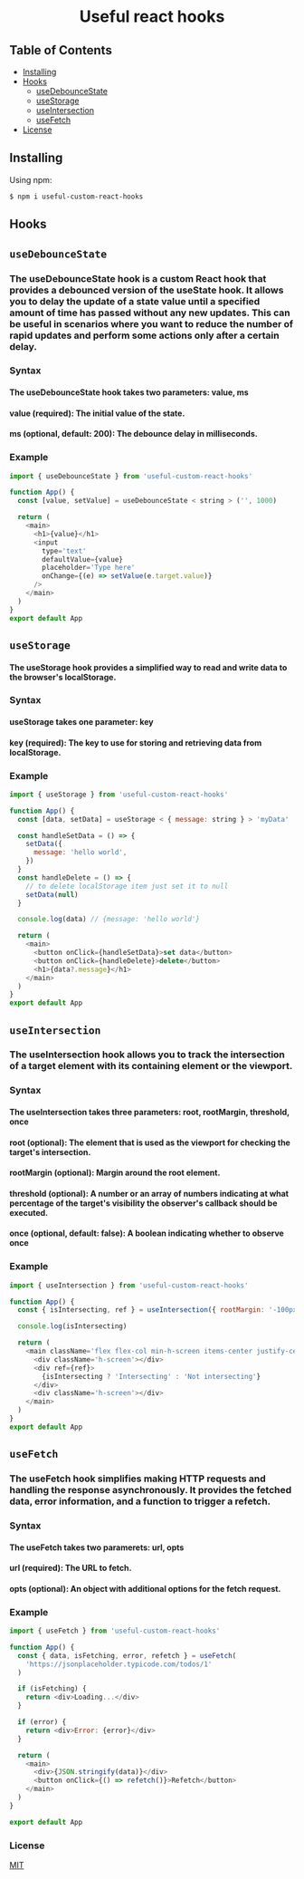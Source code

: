 <h1 align="center">Useful react hooks</h1>

## Table of Contents

- [Installing](#installing)
- [Hooks](#hooks)
  - [useDebounceState](#usedebouncestate)
  - [useStorage](#usestorage)
  - [useIntersection](#useintersection)
  - [useFetch](#usefetch)
- [License](#license)

## Installing

Using npm:

```
$ npm i useful-custom-react-hooks
```

## Hooks

## `useDebounceState`

### The useDebounceState hook is a custom React hook that provides a debounced version of the useState hook. It allows you to delay the update of a state value until a specified amount of time has passed without any new updates. This can be useful in scenarios where you want to reduce the number of rapid updates and perform some actions only after a certain delay.

### Syntax

#### The useDebounceState hook takes two parameters: value, ms

#### value (required): The initial value of the state.

#### ms (optional, default: 200): The debounce delay in milliseconds.

### Example

```js
import { useDebounceState } from 'useful-custom-react-hooks'

function App() {
  const [value, setValue] = useDebounceState < string > ('', 1000)

  return (
    <main>
      <h1>{value}</h1>
      <input
        type='text'
        defaultValue={value}
        placeholder='Type here'
        onChange={(e) => setValue(e.target.value)}
      />
    </main>
  )
}
export default App
```

## `useStorage`

#### The useStorage hook provides a simplified way to read and write data to the browser's localStorage.

### Syntax

#### useStorage takes one parameter: key

#### key (required): The key to use for storing and retrieving data from localStorage.

### Example

```js
import { useStorage } from 'useful-custom-react-hooks'

function App() {
  const [data, setData] = useStorage < { message: string } > 'myData'

  const handleSetData = () => {
    setData({
      message: 'hello world',
    })
  }
  const handleDelete = () => {
    // to delete localStorage item just set it to null
    setData(null)
  }

  console.log(data) // {message: 'hello world'}

  return (
    <main>
      <button onClick={handleSetData}>set data</button>
      <button onClick={handleDelete}>delete</button>
      <h1>{data?.message}</h1>
    </main>
  )
}
export default App
```

## `useIntersection`

### The useIntersection hook allows you to track the intersection of a target element with its containing element or the viewport.

### Syntax

#### The useIntersection takes three parameters: root, rootMargin, threshold, once

#### root (optional): The element that is used as the viewport for checking the target's intersection.

#### rootMargin (optional): Margin around the root element.

#### threshold (optional): A number or an array of numbers indicating at what percentage of the target's visibility the observer's callback should be executed.

#### once (optional, default: false): A boolean indicating whether to observe once

### Example

```js
import { useIntersection } from 'useful-custom-react-hooks'

function App() {
  const { isIntersecting, ref } = useIntersection({ rootMargin: '-100px' })

  console.log(isIntersecting)

  return (
    <main className='flex flex-col min-h-screen items-center justify-center'>
      <div className='h-screen'></div>
      <div ref={ref}>
        {isIntersecting ? 'Intersecting' : 'Not intersecting'}
      </div>
      <div className='h-screen'></div>
    </main>
  )
}
export default App
```

## `useFetch`

### The useFetch hook simplifies making HTTP requests and handling the response asynchronously. It provides the fetched data, error information, and a function to trigger a refetch.

### Syntax

#### The useFetch takes two paramerets: url, opts

#### url (required): The URL to fetch.

#### opts (optional): An object with additional options for the fetch request.

### Example

```js
import { useFetch } from 'useful-custom-react-hooks'

function App() {
  const { data, isFetching, error, refetch } = useFetch(
    'https://jsonplaceholder.typicode.com/todos/1'
  )

  if (isFetching) {
    return <div>Loading...</div>
  }

  if (error) {
    return <div>Error: {error}</div>
  }

  return (
    <main>
      <div>{JSON.stringify(data)}</div>
      <button onClick={() => refetch()}>Refetch</button>
    </main>
  )
}

export default App
```

### License

[MIT](LICENSE)
